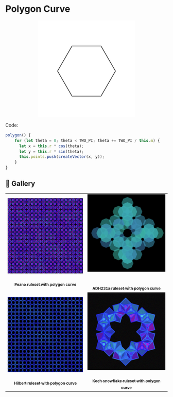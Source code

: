 # Polygon Curve

<p align="center"><img src="./assets/shape_images/quadrilateral.jpg" alt="polygon" width="300px"></p>

Code:

```JavaScript
polygon() {
    for (let theta = 0; theta < TWO_PI; theta += TWO_PI / this.m) {
      let x = this.r * cos(theta);
      let y = this.r * sin(theta);
      this.points.push(createVector(x, y));
    }
}
```

## 🌄 Gallery

<!-- IMAGE-LIST:START - Do not remove or modify this section -->
<!-- prettier-ignore-start -->
<!-- markdownlint-disable -->
<table>
  <tbody>
   <tr>
     <td align="center"><a href=""> <img class="img" src="../assets/Ruleset-shape-examples/peano-quadrilateral.jpg" alt="Peano ruleset with quadrilateral curve" style="vertical-align:top;" width="500" /><br /><sub><b><br/>Peano ruleset with polygon curve</b></sub></a></td>
     <td align="center"><a href=""> <img class="img" src="../assets/Ruleset-shape-examples/adh231a-quadrilateral.jpg" alt="ADH231a ruleset with quadrilateral curve" style=" display: block;
    margin-left: auto;
    margin-right: auto;" width="500" /><br /><sub><b><br/>ADH231a ruleset with polygon curve</b></sub></a></td>
    </tr>
    <tr>
     <td align="center"><a href=""> <img class="img" src="../assets/Ruleset-shape-examples/hilbert-quadrilateral.jpg" alt="Hilbert ruleset with quadrilateral curve" style="vertical-align:top;" width="500" /><br /><sub><b><br/>Hilbert ruleset with polygon curve</b></sub></a></td>
    <td align="center"><a href=""> <img class="img" src="../assets/Ruleset-shape-examples/koch-snowflake-quadrilateral.jpg" alt="Koch snowflake ruleset with quadrilateral curve" style="vertical-align:top;" width="500" /><br /><sub><b><br/>Koch snowflake ruleset with polygon curve</b></sub></a></td>
 </tbody>
</table>

<!-- markdownlint-restore -->
<!-- prettier-ignore-end -->

<!-- IMAGE-LIST:END -->
